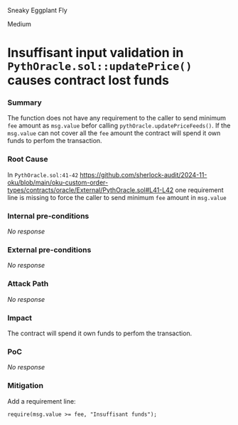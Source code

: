 Sneaky Eggplant Fly

Medium

# Insuffisant input validation in `PythOracle.sol::updatePrice()` causes contract lost funds

### Summary

The function does not have any requirement to the caller to send minimum `fee` amount as `msg.value` befor calling `pythOracle.updatePriceFeeds()`. If the `msg.value` can not cover all the `fee` amount the contract will spend it own funds to perfom the transaction. 

### Root Cause

In `PythOracle.sol:41-42`
https://github.com/sherlock-audit/2024-11-oku/blob/main/oku-custom-order-types/contracts/oracle/External/PythOracle.sol#L41-L42
one requirement line is missing to force the caller to send minimum `fee` amount in `msg.value`

### Internal pre-conditions

_No response_

### External pre-conditions

_No response_

### Attack Path

_No response_

### Impact

The contract will spend it own funds to perfom the transaction.

### PoC

_No response_

### Mitigation

Add a requirement line:
```Solidity
require(msg.value >= fee, "Insuffisant funds");
```